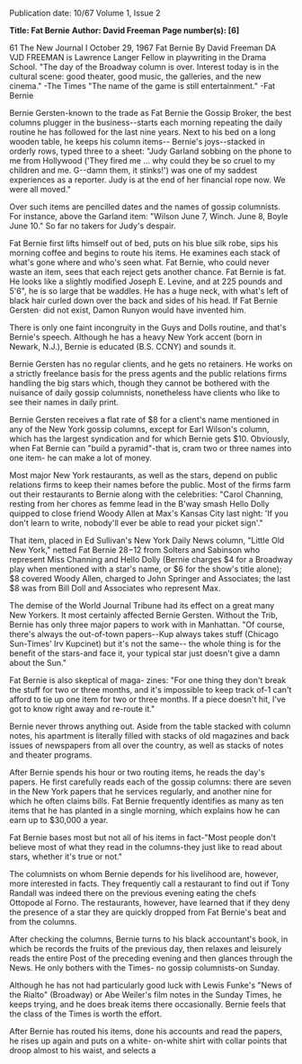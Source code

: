 Publication date: 10/67
Volume 1, Issue 2

**Title: Fat Bernie**
**Author: David Freeman**
**Page number(s): [6]**

61 The New Journal I October 29, 1967 
Fat Bernie 
By David Freeman 
DA VJD FREEMAN is Lawrence 
Langer Fellow in playwriting in the 
Drama School. 
"The day of the Broadway column is 
over. Interest today is in the cultural 
scene: good theater, good music, the 
galleries, and the new cinema." 
-The Times 
"The name of the game is still 
entertainment." 
-Fat Bernie 

Bernie Gersten-known to the trade as 
Fat Bernie the Gossip Broker, the best 
columns plugger in the business--starts 
each morning repeating the daily routine 
he has followed for the last nine years. 
Next to his bed on a long wooden 
table, he keeps his column items--
Bernie's joys--stacked in orderly rows, 
typed three to a sheet: 
"Judy Garland sobbing on the phone 
to me from Hollywood ('They fired 
me ... why could they be so cruel to 
my children and me. G--damn them, 
it stinks!') was one of my saddest 
experiences as a reporter. Judy is at the 
end of her financial rope now. We 
were all moved." 

Over such items are pencilled dates and 
the names of gossip columnists. For 
instance, above the Garland item: 
"Wilson June 7, Winch. June 8, Boyle 
June 10." So far no takers for Judy's 
despair. 

Fat Bernie first lifts himself out of 
bed, puts on his blue silk robe, sips his 
morning coffee and begins to route his 
items. He examines each stack of what's 
gone where and who's seen what. Fat 
Bernie, who could never waste an item, 
sees that each reject gets another chance. 
Fat Bernie is fat. He looks like a 
slightly modified Joseph E. Levine, and 
at 225 pounds and 5'6", he is so large 
that be waddles. He has a huge neck, with 
what's left of black hair curled down 
over the back and sides of his head. 
If Fat Bernie Gersten· did not exist, 
Damon Runyon would have invented 
him. 

There is only one faint incongruity in 
the Guys and Dolls routine, and that's 
Bernie's speech. Although he has a heavy 
New York accent (born in Newark, N.J.), 
Bernie is educated (B.S. CCNY) and 
sounds it. 

Bernie Gersten has no regular clients, 
and he gets no retainers. He works on a 
strictly freelance basis for the press 
agents and the public relations firms 
handling the big stars which, though they 
cannot be bothered with the nuisance 
of daily gossip columnists, nonetheless 
have clients who like to see their names 
in daily print. 

Bernie Gersten receives a flat rate of 
$8 for a client's name mentioned in 
any of the New York gossip columns, 
except for Earl Wilson's column, which 
has the largest syndication and for which 
Bernie gets $10. Obviously, when Fat 
Bernie can "build a pyramid"-that is, 
cram two or three names into one item-
he can make a lot of money. 

Most major New York restaurants, 
as well as the stars, depend on public 
relations firms to keep their names before 
the public. Most of the firms farm out 
their restaurants to Bernie along with 
the celebrities: 
"Carol Channing, resting from her 
chores as femme lead in the B'way 
smash Hello Dolly quipped to close 
friend Woody Allen at Max's Kansas 
City last night: 'If you don't learn 
to write, nobody'll ever be able to 
read your picket sign'." 

That item, placed in Ed Sullivan's 
New York Daily News column, "Little 
Old New York," netted Fat Bernie $28 
-$12 from Solters and Sabinson who 
represent Miss Channing and Hello 
Dolly (Bernie charges $4 for a Broadway 
play when mentioned with a star's 
name, or $6 for the show's title alone); 
$8 covered Woody Allen, charged to 
John Springer and Associates; the last 
$8 was from Bill Doll and Associates 
who represent Max. 

The demise of the World Journal 
Tribune had its effect on a great many 
New Yorkers. It most certainly affected 
Bernie Gersten. Without the Trib, Bernie 
has only three major papers to work 
with in Manhattan. "Of course, there's 
always the out-of-town papers--Kup 
always takes stuff (Chicago Sun-Times' 
Irv Kupcinet) but it's not the same--
the whole thing is for the benefit of the 
stars-and face it, your typical star 
just doesn't give a damn about the Sun." 

Fat Bernie is also skeptical of maga-
zines: "For one thing they don't break 
the stuff for two or three months, and 
it's impossible to keep track of-1 can't 
afford to tie up one item for two or three 
months. If a piece doesn't hit, I've got 
to know right away and re-route it." 

Bernie never throws anything out. 
Aside from the table stacked with 
column notes, his apartment is literally 
filled with stacks of old magazines and 
back issues of newspapers from all over 
the country, as well as stacks of notes 
and theater programs. 

After Bernie spends his hour or two 
routing items, he reads the day's papers. 
He first carefully reads each of the gossip 
columns: there are seven in the New 
York papers that he services regularly, 
and another nine for which he often 
claims bills. Fat Bernie frequently 
identifies as many as ten items that he 
has planted in a single morning, which 
explains how he can earn up to $30,000 
a year. 

Fat Bernie bases most but not all of 
his items in fact-"Most people don't 
believe most of what they read in the 
columns-they just like to read about 
stars, whether it's true or not." 

The columnists on whom Bernie 
depends for his livelihood are, however, 
more interested in facts. They frequently 
call a restaurant to find out if Tony 
Randall was indeed there on the previous 
evening eating the chefs Ottopode al 
Forno. The restaurants, however, have 
learned that if they deny the presence of 
a star they are quickly dropped from 
Fat Bernie's beat and from the columns. 

After checking the columns, Bernie 
turns to his black accountant's book, 
in which be records the fruits of the 
previous day, then relaxes and leisurely 
reads the entire Post of the preceding 
evening and then glances through the 
News. He only bothers with the Times-
no gossip columnists-on Sunday. 

Although he has not had particularly 
good luck with Lewis Funke's "News of 
the Rialto" (Broadway) or Abe Weiler's 
film notes in the Sunday Times, he keeps 
trying, and he does break items there 
occasionally. Bernie feels that the class 
of the Times is worth the effort. 

After Bernie has routed his items, 
done his accounts and read the papers, 
he rises up again and puts on a white-
on-white shirt with collar points that 
droop almost to his waist, and selects a